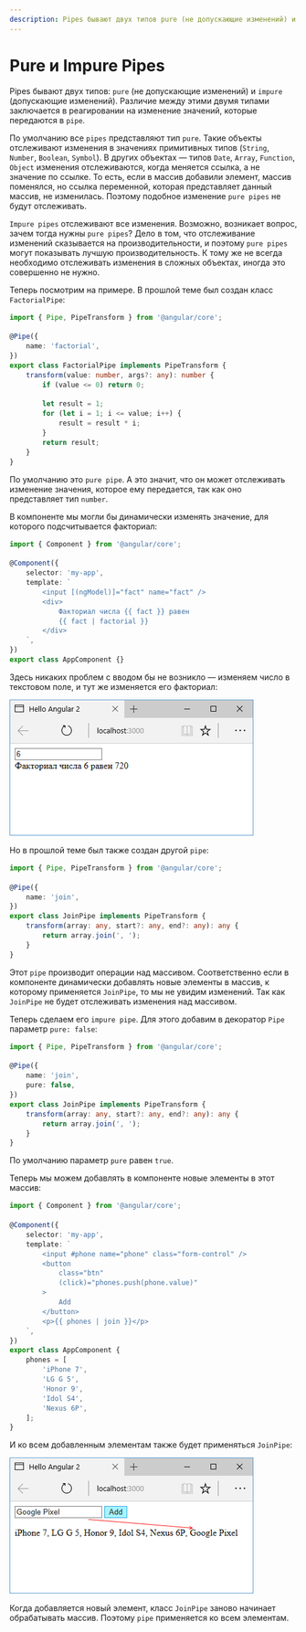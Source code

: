 ```yaml
---
description: Pipes бывают двух типов pure (не допускающие изменений) и impure (допускающие изменений). Различие между этими двумя типами заключается в реагировании на изменение значений, которые передаются в pipe
---
```


# Pure и Impure Pipes

Pipes бывают двух типов: `pure` (не допускающие изменений) и `impure` (допускающие изменений). Различие между этими двумя типами заключается в реагировании на изменение значений, которые передаются в `pipe`.

По умолчанию все `pipes` представляют тип `pure`. Такие объекты отслеживают изменения в значениях примитивных типов (`String`, `Number`, `Boolean`, `Symbol`). В других объектах — типов `Date`, `Array`, `Function`, `Object` изменения отслеживаются, когда меняется ссылка, а не значение по ссылке. То есть, если в массив добавили элемент, массив поменялся, но ссылка переменной, которая представляет данный массив, не изменилась. Поэтому подобное изменение `pure pipes` не будут отслеживать.

`Impure pipes` отслеживают все изменения. Возможно, возникает вопрос, зачем тогда нужны `pure pipes`? Дело в том, что отслеживание изменений сказывается на производительности, и поэтому `pure pipes` могут показывать лучшую производительность. К тому же не всегда необходимо отслеживать изменения в сложных объектах, иногда это совершенно не нужно.

Теперь посмотрим на примере. В прошлой теме был создан класс `FactorialPipe`:

```typescript
import { Pipe, PipeTransform } from '@angular/core';

@Pipe({
    name: 'factorial',
})
export class FactorialPipe implements PipeTransform {
    transform(value: number, args?: any): number {
        if (value <= 0) return 0;

        let result = 1;
        for (let i = 1; i <= value; i++) {
            result = result * i;
        }
        return result;
    }
}
```

По умолчанию это `pure pipe`. А это значит, что он может отслеживать изменение значения, которое ему передается, так как оно представляет тип `number`.

В компоненте мы могли бы динамически изменять значение, для которого подсчитывается факториал:

```typescript
import { Component } from '@angular/core';

@Component({
    selector: 'my-app',
    template: `
        <input [(ngModel)]="fact" name="fact" />
        <div>
            Факториал числа {{ fact }} равен
            {{ fact | factorial }}
        </div>
    `,
})
export class AppComponent {}
```

Здесь никаких проблем с вводом бы не возникло — изменяем число в текстовом поле, и тут же изменяется его факториал:

![Скриншот](pure-pipes-1.png)

Но в прошлой теме был также создан другой `pipe`:

```typescript
import { Pipe, PipeTransform } from '@angular/core';

@Pipe({
    name: 'join',
})
export class JoinPipe implements PipeTransform {
    transform(array: any, start?: any, end?: any): any {
        return array.join(', ');
    }
}
```

Этот `pipe` производит операции над массивом. Соответственно если в компоненте динамически добавлять новые элементы в массив, к которому применяется `JoinPipe`, то мы не увидим изменений. Так как `JoinPipe` не будет отслеживать изменения над массивом.

Теперь сделаем его `impure pipe`. Для этого добавим в декоратор `Pipe` параметр `pure: false`:

```typescript
import { Pipe, PipeTransform } from '@angular/core';

@Pipe({
    name: 'join',
    pure: false,
})
export class JoinPipe implements PipeTransform {
    transform(array: any, start?: any, end?: any): any {
        return array.join(', ');
    }
}
```

По умолчанию параметр `pure` равен `true`.

Теперь мы можем добавлять в компоненте новые элементы в этот массив:

```typescript
import { Component } from '@angular/core';

@Component({
    selector: 'my-app',
    template: `
        <input #phone name="phone" class="form-control" />
        <button
            class="btn"
            (click)="phones.push(phone.value)"
        >
            Add
        </button>
        <p>{{ phones | join }}</p>
    `,
})
export class AppComponent {
    phones = [
        'iPhone 7',
        'LG G 5',
        'Honor 9',
        'Idol S4',
        'Nexus 6P',
    ];
}
```

И ко всем добавленным элементам также будет применяться `JoinPipe`:

![Скриншот](pure-pipes-2.png)

Когда добавляется новый элемент, класс `JoinPipe` заново начинает обрабатывать массив. Поэтому `pipe` применяется ко всем элементам.
